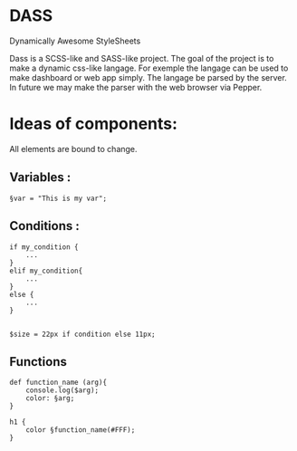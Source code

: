 # DASS
Dynamically Awesome StyleSheets


Dass is a SCSS-like and SASS-like project. The goal of the project is to make a dynamic css-like langage. For exemple the langage can be used to make dashboard or web app simply. The langage be parsed by the server. In future we may make the parser with the web browser via Pepper. 

# Ideas of components:

All elements are bound to change.

## Variables :

```
§var = "This is my var";
```

## Conditions :

```
if my_condition {
	...
}
elif my_condition{
	...
}
else {
	...
}


$size = 22px if condition else 11px;
```

## Functions

```
def function_name (arg){
	console.log($arg);
	color: §arg;
}

h1 {
	color §function_name(#FFF);
}
```

<!---
	```
	§size = 500px
	§f_size = 20px if §html.width > §size else 10px;
	
	§animation = {
	  transition: 0.5s;
	}
	
	h1 {
	  if §html.width > §size{
	    this.add(§animation);
	  }
	  font-size: §f_size;
	}
	```
-->